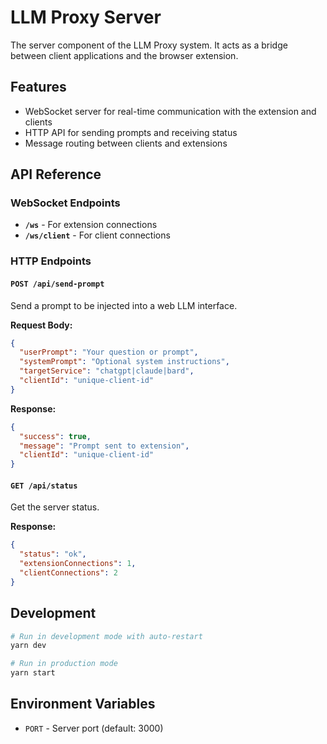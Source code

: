 # LLM Proxy Server

The server component of the LLM Proxy system. It acts as a bridge between client applications and the browser extension.

## Features

- WebSocket server for real-time communication with the extension and clients
- HTTP API for sending prompts and receiving status
- Message routing between clients and extensions

## API Reference

### WebSocket Endpoints

- **`/ws`** - For extension connections
- **`/ws/client`** - For client connections

### HTTP Endpoints

#### `POST /api/send-prompt`

Send a prompt to be injected into a web LLM interface.

**Request Body:**

```json
{
  "userPrompt": "Your question or prompt",
  "systemPrompt": "Optional system instructions",
  "targetService": "chatgpt|claude|bard",
  "clientId": "unique-client-id"
}
```

**Response:**

```json
{
  "success": true,
  "message": "Prompt sent to extension",
  "clientId": "unique-client-id"
}
```

#### `GET /api/status`

Get the server status.

**Response:**

```json
{
  "status": "ok",
  "extensionConnections": 1,
  "clientConnections": 2
}
```

## Development

```bash
# Run in development mode with auto-restart
yarn dev

# Run in production mode
yarn start
```

## Environment Variables

- `PORT` - Server port (default: 3000)
